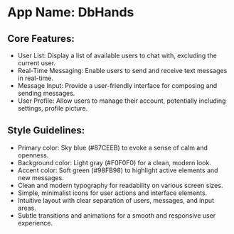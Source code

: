 # **App Name**: DbHands

## Core Features:

- User List: Display a list of available users to chat with, excluding the current user.
- Real-Time Messaging: Enable users to send and receive text messages in real-time.
- Message Input: Provide a user-friendly interface for composing and sending messages.
- User Profile: Allow users to manage their account, potentially including settings, profile picture.

## Style Guidelines:

- Primary color: Sky blue (#87CEEB) to evoke a sense of calm and openness.
- Background color: Light gray (#F0F0F0) for a clean, modern look.
- Accent color: Soft green (#98FB98) to highlight active elements and new messages.
- Clean and modern typography for readability on various screen sizes.
- Simple, minimalist icons for user actions and interface elements.
- Intuitive layout with clear separation of users, messages, and input areas.
- Subtle transitions and animations for a smooth and responsive user experience.